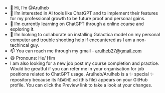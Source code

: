 - 👋 Hi, I’m @Arulheb
- 👀 I’m interested in AI tools like ChatGPT and to implement their features for my professional growth to be future proof and personal gains.
- 🌱 I’m currently learning on ChatGPT through a online course and exploring it.
- 💞️ I’m looking to collaborate on installing Galactica model on my personal computer and trouble shooting help if encountered as I am a non-techincal guy.
- 📫 You can reach me through my gmail - arulheb27@gmail.com
- 😄 Pronouns: He/ Him
- I am also looking for a new job post my course completion and practice. Would be greatful if you can refer me in your organisation for job positions related to ChatGPT usage.
Arulheb/Arulheb is a ✨ special ✨ repository because its `README.md` (this file) appears on your GitHub profile.
You can click the Preview link to take a look at your changes.
